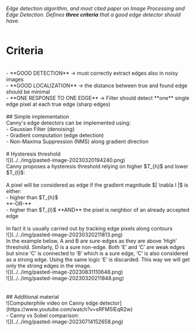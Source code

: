 _Edge detection algorithm, and most cited paper on Image Processing and Edge Detection. Defines **three criteria** that a good edge detector should have._<br>
<br>
# Criteria<br>
<br>
- **GOOD DETECTION** -> must correctly extract edges also in noisy images<br>
- **GOOD LOCALIZATION** -> the distance between true and found edge should be minimal<br>
- **ONE RESPONSE TO ONE EDGE** -> Filter should detect **one** single edge pixel  at each true edge (sharp edges)<br>
<br>
## Simple implementation<br>
Canny's edge detectors can be implemented using:<br>
- Gaussian Filter (denoising)<br>
- Gradient computation (edge detection)<br>
- Non-Maxima Suppression (NMS) along gradient direction<br>
<br>
# Hysteresis threshold<br>
![](../../img/pasted-image-20230320194240.png)<br>
Canny proposes a hysteresis threshold relying on higher $T_{h}$ and lower $T_{l}$:<br>
<br>
A pixel will be considered as edge if the gradient magnitude  $| \nabla I |$ is either:<br>
-  higher than $T_{h}$ <br>
**-OR-**<br>
- higher than $T_{l}$  **AND** the pixel is neighbor of an already accepted edge<br>
<br>
In fact it is usually carried out by tracking edge pixels along contours<br>
![](../../img/pasted-image-20230320211813.png)<br>
In the example below, A and B are sure-edges as they are above ‘High’ threshold. Similarly, D is a sure non-edge. Both ‘E’ and ‘C’ are weak edges but since ‘C’ is connected to ‘B’ which is a sure edge, ‘C’ is also considered as a strong edge. Using the same logic ‘E’ is discarded. This way we will get only the strong edges in the image.<br>
![](../../img/pasted-image-20230831110648.png)<br>
![](../../img/pasted-image-20230320211848.png)<br>
<br>
<br>
## Additional material <br>
![Computerphile video on Canny edge detector](https://www.youtube.com/watch?v=sRFM5IEqR2w)<br>
- Canny vs Sobel comparison:<br>
![](../../img/pasted-image-20230714152658.png)